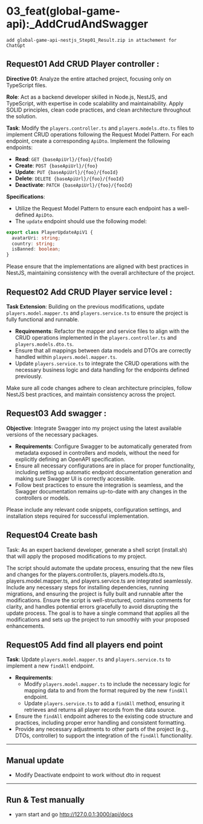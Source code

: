 # 03_feat(global-game-api):_AddCrudAndSwagger
`add global-game-api-nestjs_Step01_Result.zip in attachement for ChatGpt`

## Request01 Add CRUD Player controller :

**Directive 01**: Analyze the entire attached project, focusing only on TypeScript files.

**Role**: Act as a backend developer skilled in Node.js, NestJS, and TypeScript, with expertise in code scalability and maintainability. Apply SOLID principles, clean code practices, and clean architecture throughout the solution.

**Task**: Modify the `players.controller.ts` and `players.models.dto.ts` files to implement CRUD operations following the Request Model Pattern. For each endpoint, create a corresponding `ApiDto`. Implement the following endpoints:

- **Read**: `GET {baseApiUrl}/{foo}/{fooId}`
- **Create**: `POST {baseApiUrl}/{foo}`
- **Update**: `PUT {baseApiUrl}/{foo}/{fooId}`
- **Delete**: `DELETE {baseApiUrl}/{foo}/{fooId}`
- **Deactivate**: `PATCH {baseApiUrl}/{foo}/{fooId}`

**Specifications**:
- Utilize the Request Model Pattern to ensure each endpoint has a well-defined `ApiDto`.
- The `update` endpoint should use the following model:

```typescript
export class PlayerUpdateApiV1 {
  avatarUri: string;
  country: string;
  isBanned: boolean;
}
```

Please ensure that the implementations are aligned with best practices in NestJS, maintaining consistency with the overall architecture of the project.

## Request02 Add CRUD Player service level :

**Task Extension**: Building on the previous modifications, update `players.model.mapper.ts` and `players.service.ts` to ensure the project is fully functional and runnable.

- **Requirements**: Refactor the mapper and service files to align with the CRUD operations implemented in the `players.controller.ts` and `players.models.dto.ts`.
- Ensure that all mappings between data models and DTOs are correctly handled within `players.model.mapper.ts`.
- Update `players.service.ts` to integrate the CRUD operations with the necessary business logic and data handling for the endpoints defined previously.

Make sure all code changes adhere to clean architecture principles, follow NestJS best practices, and maintain consistency across the project.

## Request03 Add swagger :

**Objective**: Integrate Swagger into my project using the latest available versions of the necessary packages.

- **Requirements**: Configure Swagger to be automatically generated from metadata exposed in controllers and models, without the need for explicitly defining an OpenAPI specification.
- Ensure all necessary configurations are in place for proper functionality, including setting up automatic endpoint documentation generation and making sure Swagger UI is correctly accessible.
- Follow best practices to ensure the integration is seamless, and the Swagger documentation remains up-to-date with any changes in the controllers or models.

Please include any relevant code snippets, configuration settings, and installation steps required for successful implementation.

## Request04 Create bash

Task: As an expert backend developer, generate a shell script (install.sh) that will apply the proposed modifications to my project.

The script should automate the update process, ensuring that the new files and changes for the players.controller.ts, players.models.dto.ts, players.model.mapper.ts, and players.service.ts are integrated seamlessly.
Include any necessary steps for installing dependencies, running migrations, and ensuring the project is fully built and runnable after the modifications.
Ensure the script is well-structured, contains comments for clarity, and handles potential errors gracefully to avoid disrupting the update process.
The goal is to have a single command that applies all the modifications and sets up the project to run smoothly with your proposed enhancements.


## Request05 Add find all players end point

**Task**: Update `players.model.mapper.ts` and `players.service.ts` to implement a new `findAll` endpoint.

- **Requirements**: 
  - Modify `players.model.mapper.ts` to include the necessary logic for mapping data to and from the format required by the new `findAll` endpoint.
  - Update `players.service.ts` to add a `findAll` method, ensuring it retrieves and returns all player records from the data source.
- Ensure the `findAll` endpoint adheres to the existing code structure and practices, including proper error handling and consistent formatting.
- Provide any necessary adjustments to other parts of the project (e.g., DTOs, controller) to support the integration of the `findAll` functionality.

----------------------------------------------------------

## Manual update
 - Modify Deactivate endpoint to work without dto in request

----------------------------------------------------------

## Run & Test manually
- yarn start and go http://127.0.0.1:3000/api/docs